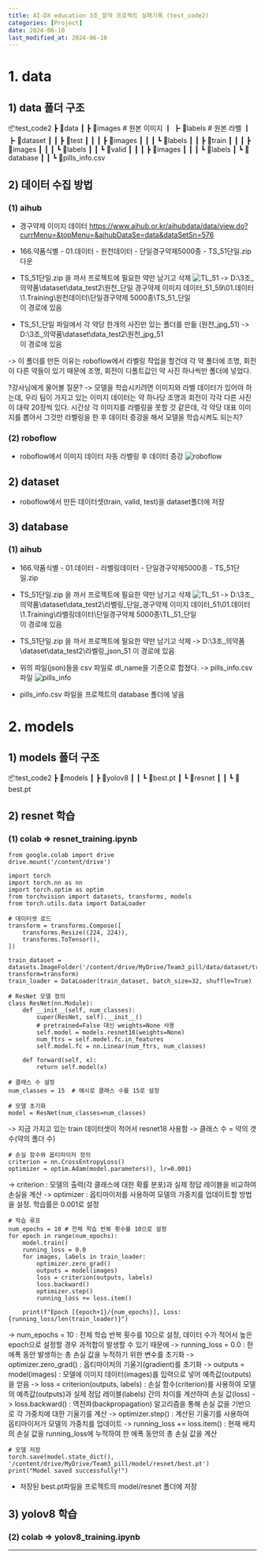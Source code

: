 ```yaml
---
title: AI-DX education 3조_알약 프로젝트 실패기록 (test_code2)
categories: [Project] 
date: 2024-06-10
last_modified_at: 2024-06-10
---
```

# 1. data
## 1) data 폴더 구조
📦test_code2
 ┣ 📂data
 ┃ ┣ 📂images # 원본 이미지 
 ┃ ┣ 📂labels # 원본 라벨
 ┃ ┣ 📂dataset
 ┃ ┃ ┣ 📂test
 ┃ ┃ ┃ ┣ 📂images
 ┃ ┃ ┃ ┗ 📂labels
 ┃ ┃ ┣ 📂train
 ┃ ┃ ┃ ┣ 📂images
 ┃ ┃ ┃ ┗ 📂labels
 ┃ ┃ ┗ 📂valid
 ┃ ┃ ┃ ┣ 📂images
 ┃ ┃ ┃ ┗ 📂labels
 ┃ ┗ 📂database
 ┃ ┃ ┗ 📜pills_info.csv


## 2) 데이터 수집 방법
### (1) aihub
* 경구약제 이미지 데이터
https://www.aihub.or.kr/aihubdata/data/view.do?currMenu=&topMenu=&aihubDataSe=data&dataSetSn=576

* 166.약품식별 - 01.데이터 - 원천데이터 - 단일경구약제5000종 - TS_51단일.zip 다운

* TS_51단일.zip 을 까서 프로젝트에 필요한 약만 남기고 삭제
![TL_51]()
-> D:\3조_의약품\dataset\data_test2\원천_단일 경구약제 이미지 데이터_51_59\01.데이터\1.Training\원천데이터\단일경구약제 5000종\TS_51_단일 \
이 경로에 있음

* TS_51_단일 파일에서 각 약당 한개의 사진만 있는 폴더를 만듦 (원천_jpg_51)
-> D:\3조_의약품\dataset\data_test2\원천_jpg_51 \
이 경로에 있음

-> 이 폴더를 만든 이유는 roboflow에서 라벨링 작업을 할건데 각 약 폴더에 조명, 회전이 다른 약들이 있기 때문에 조명, 회전이 디폴트값인 약 사진 하나씩만 폴더에 넣었다.

?강사님에게 물어볼 질문? 
-> 모델을 학습시키려면 이미지와 라벨 데이터가 있어야 하는데, 우리 팀이 가지고 있는 이미지 데이터는 약 하나당 조명과 회전이 각각 다른 사진이 대략 20장씩 있다. 시간상 각 이미지를 라벨링을 못할 것 같은데, 각 약당 대표 이미지를 뽑아서 그것만 라벨링을 한 후 데이터 증강을 해서 모델을 학습시켜도 되는지? 

### (2) roboflow
* roboflow에서 이미지 데이터 자동 라벨링 후 데이터 증강
![roboflow]()


## 2) dataset
* roboflow에서 만든 데이터셋(train, valid, test)을 dataset폴더에 저장


## 3) database
### (1) aihub
* 166.약품식별 - 01.데이터 - 라벨링데이터 - 단일경구약제5000종 - TS_51단일.zip

* TS_51단일.zip 을 까서 프로젝트에 필요한 약만 남기고 삭제
![TL_51]()
-> D:\3조_의약품\dataset\data_test2\라벨링_단일_경구약제 이미지 데이터_51\01.데이터\1.Training\라벨링데이터\단일경구약제 5000종\TL_51_단일 \
이 경로에 있음

* TS_51단일.zip 을 까서 프로젝트에 필요한 약만 남기고 삭제
-> D:\3조_의약품\dataset\data_test2\라벨링_json_51
이 경로에 있음

* 위의 파일(json)들을 csv 파일로 dl_name을 기준으로 합쳤다.
-> pills_info.csv 파일
![pills_info]()


* pills_info.csv 파일을 프로젝트의 database 폴더에 넣음


# 2. models
## 1) models 폴더 구조

📦test_code2
┣ 📂models
 ┃ ┣ 📂yolov8
 ┃ ┃ ┗ 📜best.pt
 ┃ ┗ 📂resnet
 ┃ ┃ ┗ 📜best.pt

## 2) resnet 학습
### (1) colab => resnet_training.ipynb
```
from google.colab import drive
drive.mount('/content/drive')

import torch
import torch.nn as nn
import torch.optim as optim
from torchvision import datasets, transforms, models
from torch.utils.data import DataLoader
```
```
# 데이터셋 로드
transform = transforms.Compose([
    transforms.Resize((224, 224)),
    transforms.ToTensor(),
])

train_dataset = datasets.ImageFolder('/content/drive/MyDrive/Team3_pill/data/dataset/train/images', transform=transform)
train_loader = DataLoader(train_dataset, batch_size=32, shuffle=True)
```
```
# ResNet 모델 정의
class ResNet(nn.Module):
    def __init__(self, num_classes):
        super(ResNet, self).__init__()
        # pretrained=False 대신 weights=None 사용
        self.model = models.resnet18(weights=None)
        num_ftrs = self.model.fc.in_features
        self.model.fc = nn.Linear(num_ftrs, num_classes)

    def forward(self, x):
        return self.model(x)

# 클래스 수 설정
num_classes = 15  # 예시로 클래스 수를 15로 설정

# 모델 초기화
model = ResNet(num_classes=num_classes)
```
-> 지금 가지고 있는 train 데이터셋이 적어서 resnet18 사용함
-> 클래스 수 = 약의 갯수(약의 폴더 수)

```
# 손실 함수와 옵티마이저 정의
criterion = nn.CrossEntropyLoss() 
optimizer = optim.Adam(model.parameters(), lr=0.001) 
```
-> criterion : 모델의 출력(각 클래스에 대한 확률 분포)과 실제 정답 레이블을 비교하여 손실을 계산
-> optimizer : 옵티마이저를 사용하여 모델의 가중치를 업데이트할 방법을 설정. 학습률은 0.001로 설정

```
# 학습 루프
num_epochs = 10 # 전체 학습 반복 횟수를 10으로 설정
for epoch in range(num_epochs):
    model.train()
    running_loss = 0.0 
    for images, labels in train_loader:
        optimizer.zero_grad() 
        outputs = model(images) 
        loss = criterion(outputs, labels) 
        loss.backward() 
        optimizer.step() 
        running_loss += loss.item() 

    print(f"Epoch [{epoch+1}/{num_epochs}], Loss: {running_loss/len(train_loader)}")
```
-> num_epochs = 10 : 전체 학습 반복 횟수를 10으로 설정, 데이터 수가 적어서 높은 epoch으로 설정할 경우 과적합이 발생할 수 있기 때문에
-> running_loss = 0.0 : 한 에폭 동안 발생하는 총 손실 값을 누적하기 위한 변수를 초기화
-> optimizer.zero_grad() : 옵티마이저의 기울기(gradient)를 초기화
-> outputs = model(images) : 모델에 이미지 데이터(images)를 입력으로 넣어 예측값(outputs)을 얻음
-> loss = criterion(outputs, labels) : 손실 함수(criterion)를 사용하여 모델의 예측값(outputs)과 실제 정답 레이블(labels) 간의 차이를 계산하여 손실 값(loss)
-> loss.backward() : 역전파(backpropagation) 알고리즘을 통해 손실 값을 기반으로 각 가중치에 대한 기울기를 계산
-> optimizer.step() : 계산된 기울기를 사용하여 옵티마이저가 모델의 가중치를 업데이트
-> running_loss += loss.item() : 현재 배치의 손실 값을 running_loss에 누적하여 한 에폭 동안의 총 손실 값을 계산

```
# 모델 저장
torch.save(model.state_dict(), '/content/drive/MyDrive/Team3_pill/model/resnet/best.pt')
print("Model saved successfully!")
```

* 저장된 best.pt파일을 프로젝트의 model/resnet 폴더에 저장

## 3) yolov8 학습
### (2) colab => yolov8_training.ipynb


























---